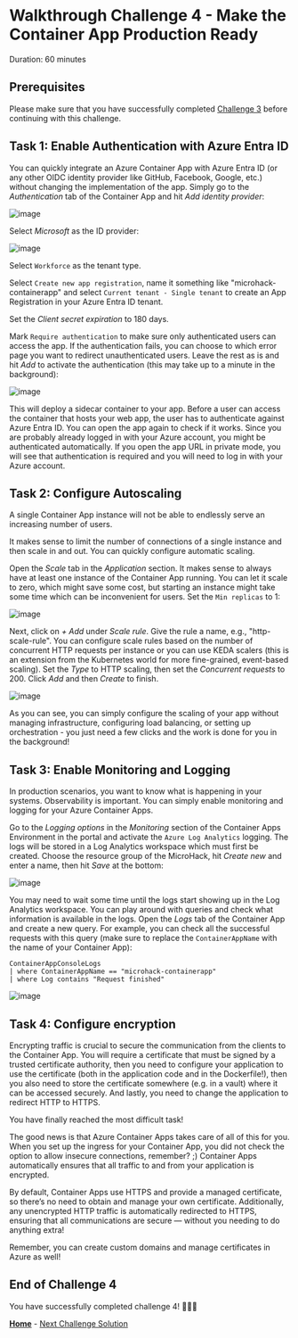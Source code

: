 # Walkthrough Challenge 4 - Make the Container App Production Ready

Duration: 60 minutes

## Prerequisites

Please make sure that you have successfully completed [Challenge 3](../challenge-3/solution.md) before continuing with this challenge.

## **Task 1: Enable Authentication with Azure Entra ID**

You can quickly integrate an Azure Container App with Azure Entra ID (or any other OIDC identity provider like GitHub, Facebook, Google, etc.) without changing the implementation of the app. Simply go to the *Authentication* tab of the Container App and hit *Add identity provider*:

![image](./img/challenge-4-authentication.jpg)

Select *Microsoft* as the ID provider:

![image](./img/challenge-4-authenticationselection.jpg)

Select `Workforce` as the tenant type.

Select `Create new app registration`, name it something like "microhack-containerapp" and select `Current tenant - Single tenant` to create an App Registration in your Azure Entra ID tenant.

Set the *Client secret expiration* to 180 days.

Mark `Require authentication` to make sure only authenticated users can access the app. If the authentication fails, you can choose to which error page you want to redirect unauthenticated users. Leave the rest as is and hit *Add* to activate the authentication (this may take up to a minute in the background):

![image](./img/challenge-4-authenticationsetup.jpg)

This will deploy a sidecar container to your app. Before a user can access the container that hosts your web app, the user has to authenticate against Azure Entra ID. You can open the app again to check if it works. Since you are probably already logged in with your Azure account, you might be authenticated automatically. If you open the app URL in private mode, you will see that authentication is required and you will need to log in with your Azure account.

## **Task 2: Configure Autoscaling**

A single Container App instance will not be able to endlessly serve an increasing number of users.

It makes sense to limit the number of connections of a single instance and then scale in and out. You can quickly configure automatic scaling.

Open the *Scale* tab in the *Application* section. It makes sense to always have at least one instance of the Container App running. You can let it scale to zero, which might save some cost, but starting an instance might take some time which can be inconvenient for users. Set the `Min replicas` to 1:

![image](./img/challenge-4-scaling.jpg)

Next, click on *+ Add* under *Scale rule*. Give the rule a name, e.g., "http-scale-rule". You can configure scale rules based on the number of concurrent HTTP requests per instance or you can use KEDA scalers (this is an extension from the Kubernetes world for more fine-grained, event-based scaling). Set the *Type* to HTTP scaling, then set the *Concurrent requests* to 200. Click *Add* and then *Create* to finish.

![image](./img/challenge-4-scalingrule.jpg)

As you can see, you can simply configure the scaling of your app without managing infrastructure, configuring load balancing, or setting up orchestration - you just need a few clicks and the work is done for you in the background!

## **Task 3: Enable Monitoring and Logging**

In production scenarios, you want to know what is happening in your systems. Observability is important. You can simply enable monitoring and logging for your Azure Container Apps.

Go to the *Logging options* in the *Monitoring* section of the Container Apps Environment in the portal and activate the `Azure Log Analytics` logging. The logs will be stored in a Log Analytics workspace which must first be created. Choose the resource group of the MicroHack, hit *Create new* and enter a name, then hit *Save* at the bottom:

![image](./img/challenge-4-logging.jpg)

You may need to wait some time until the logs start showing up in the Log Analytics workspace. You can play around with queries and check what information is available in the logs. Open the *Logs* tab of the Container App and create a new query. For example, you can check all the successful requests with this query (make sure to replace the `ContainerAppName` with the name of your Container App):

    ContainerAppConsoleLogs
    | where ContainerAppName == "microhack-containerapp"
    | where Log contains "Request finished"

![image](./img/challenge-4-loggingquery.jpg)

## **Task 4: Configure encryption**

Encrypting traffic is crucial to secure the communication from the clients to the Container App. You will require a certificate that must be signed by a trusted certificate authority, then you need to configure your application to use the certificate (both in the application code and in the Dockerfile!), then you also need to store the certificate somewhere (e.g. in a vault) where it can be accessed securely. And lastly, you need to change the application to redirect HTTP to HTTPS.

You have finally reached the most difficult task!

The good news is that Azure Container Apps takes care of all of this for you. When you set up the ingress for your Container App, you did not check the option to allow insecure connections, remember? ;) Container Apps automatically ensures that all traffic to and from your application is encrypted.

By default, Container Apps use HTTPS and provide a managed certificate, so there’s no need to obtain and manage your own certificate. Additionally, any unencrypted HTTP traffic is automatically redirected to HTTPS, ensuring that all communications are secure — without you needing to do anything extra!

Remember, you can create custom domains and manage certificates in Azure as well!

## **End of Challenge 4**

You have successfully completed challenge 4! 🚀🚀🚀

 **[Home](../../README.md)** - [Next Challenge Solution](../challenge-5/solution.md)
